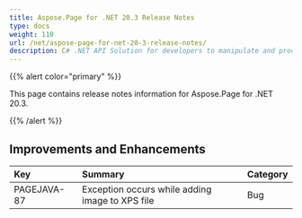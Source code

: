 ```yaml
---
title: Aspose.Page for .NET 20.3 Release Notes
type: docs
weight: 110
url: /net/aspose-page-for-net-20-3-release-notes/
description: C# .NET API Solution for developers to manipulate and process PS, EPS, and XPS files. Release Notes of Aspose.Page API solution for .NET | Release 2020.03
---
```


{{% alert color="primary" %}}

This page contains release notes information for Aspose.Page for .NET 20.3.

{{% /alert %}}
## **Improvements and Enhancements**

|**Key**|**Summary**|**Category**|
| :- | :- | :- |
|PAGEJAVA-87|Exception occurs while adding image to XPS file|Bug|
